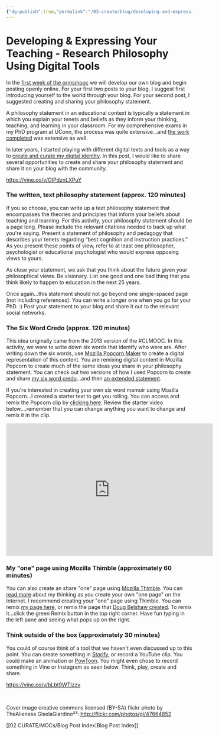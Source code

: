 ```yaml
---
{"dg-publish":true,"permalink":"/03-create/blog/developing-and-expressing-your-teaching-research-philosophy-using-digital-tools/","title":"Developing & Expressing Your Teaching/Research Philosophy Using Digital Tools","tags":["orms"]}
---
```


# Developing & Expressing Your Teaching - Research Philosophy Using Digital Tools

In the [first week of the ormsmooc](http://wiobyrne.com/week-one-online-research-media-skills-in-todays-classroom-ormsmooc/) we will develop our own blog and begin posting openly online. For your first two posts to your blog, I suggest first introducing yourself to the world through your blog. For your second post, I suggested creating and sharing your philosophy statement.

A philosophy statement in an educational context is typically a statement in which you explain your tenets and beliefs as they inform your thinking, teaching, and learning in your classroom. For my comprehensive exams in my PhD program at UConn, the process was quite extensive...and [the work completed](http://wiobyrne.com/philosophy-and-pedagogy-statement-task-for-my-comprehensive-exams/) was extensive as well.

In later years, I started playing with different digital texts and tools as a way to [create and curate my digital identity](http://wiobyrne.com/creating-and-curating-your-online-brand/). In this post, I would like to share several opportunities to create and share your philosophy statement and share it on your blog with the community.

https://vine.co/v/OIPdznLXPuY

### The written, text philosophy statement (approx. 120 minutes)

If you so choose, you can write up a text philosophy statement that encompasses the theories and principles that inform your beliefs about teaching and learning. For this activity, your philosophy statement should be a page long. Please include the relevant citations needed to back up what you're saying. Present a statement of philosophy and pedagogy that describes your tenets regarding “best cognition and instruction practices.” As you present these points of view, refer to at least one philosopher, psychologist or educational psychologist who would express opposing views to yours.

As close your statement, we ask that you think about the future given your philosophical views. Be visionary. List one good and one bad thing that you think likely to happen to education in the next 25 years.

Once again...this statement should not go beyond one single-spaced page (not including references). You can write a longer one when you go for your PhD. :) Post your statement to your blog and share it out to the relevant social networks.

### The Six Word Credo (approx. 120 minutes)

This idea originally came from the 2013 version of the #CLMOOC. In this activity, we were to write down six words that identify who were are. After writing down the six words, use [Mozilla Popcorn Maker](https://webmaker.org/en-US/tools) to create a digital representation of this content. You are remixing digital content in Mozilla Popcorn to create much of the same ideas you share in your philosophy statement. You can check out two versions of how I used Popcorn to create and share [my six word credo](wiobyrne.com/my-philosophy-or-my-credo-in-research-teaching-and-learning/)...and then [an extended statement](http://wiobyrne.com/hanging-out-with-chuck-flavor-and-terminator-x/).

If you're interested in creating your own six word memoir using Mozilla Popcorn...I created a starter text to get you rolling. You can access and remix the Popcorn clip by [clicking here](https://wiobyrne.makes.org/popcorn/2wir). Review the starter video below....remember that you can change anything you want to change and remix it in the clip.

<iframe src="https://wiobyrne.makes.org/popcorn/2wir_" width="560" height="358" frameborder="0" allowfullscreen="allowfullscreen"></iframe>

### My "one" page using Mozilla Thimble (approximately 60 minutes)

You can also create an share "one" page using [Mozilla Thimble](https://webmaker.org/en-US/tools). You can [read more](http://wiobyrne.com/creating-and-sharing-your-one-page-on-the-internet/) about my thinking as you create your own "one page" on the Internet. I recommend creating your "one" page using Thimble. You can remix [my page here](https://wiobyrne.makes.org/thimble/LTEwMjQyNjIxNDQ=/w-ian-obyrne-digitally-literate), or remix the page that [Doug Belshaw created](https://dajbelshaw.makes.org/thimble/MTY5Mjk5MTQ4OA==/doug-belshaw-open-educational-thinkering). To remix it...click the green Remix button in the top right corner. Have fun typing in the left pane and seeing what pops up on the right.

### Think outside of the box (approximately 30 minutes)

You could of course think of a tool that we haven't even discussed up to this point. You can create something in [Storify](https://storify.com/), or record a YouTube clip. You could make an animation or [PowToon](http://www.powtoon.com/). You might even chose to record something in Vine or Instagram as seen below. Think, play, create and share.

https://vine.co/v/bLbt9WTIzzv

 

Cover image creative commons licensed (BY-SA) flickr photo by TheAlieness GiselaGiardino²³: http://flickr.com/photos/gi/47664852

[[02 CURATE/MOCs/Blog Post Index\|Blog Post Index]]